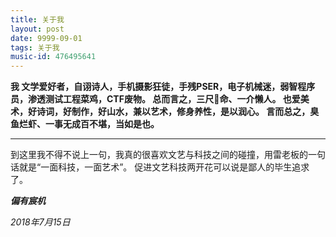 ```yaml
---
title: 关于我
layout: post
date: 9999-09-01
tags: 关于我
music-id: 476495641
---
```

**我 文学爱好者，自诩诗人，手机摄影狂徒，手残PSER，电子机械迷，弱智程序员，渗透测试工程菜鸡，CTF废物。
总而言之，三尺🐶命、一介懒人。
也爱美术，好诗词，好制作，好山水，兼以艺术，修身养性，是以润心。
言而总之，臭鱼烂虾、一事无成百不堪，当如是也。**

---
到这里我不得不说上一句，我真的很喜欢文艺与科技之间的碰撞，用雷老板的一句话就是“一面科技，一面艺术”。
促进文艺科技两开花可以说是鄙人的毕生追求了。

***偏有宸机*** 

*2018年7月15日*



